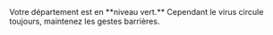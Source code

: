 <div class="conseil"
    <p class="couleur couleur-vert">
    Votre département est en **niveau vert.** Cependant le virus circule toujours, maintenez les gestes barrières.
    </p>
</div>
